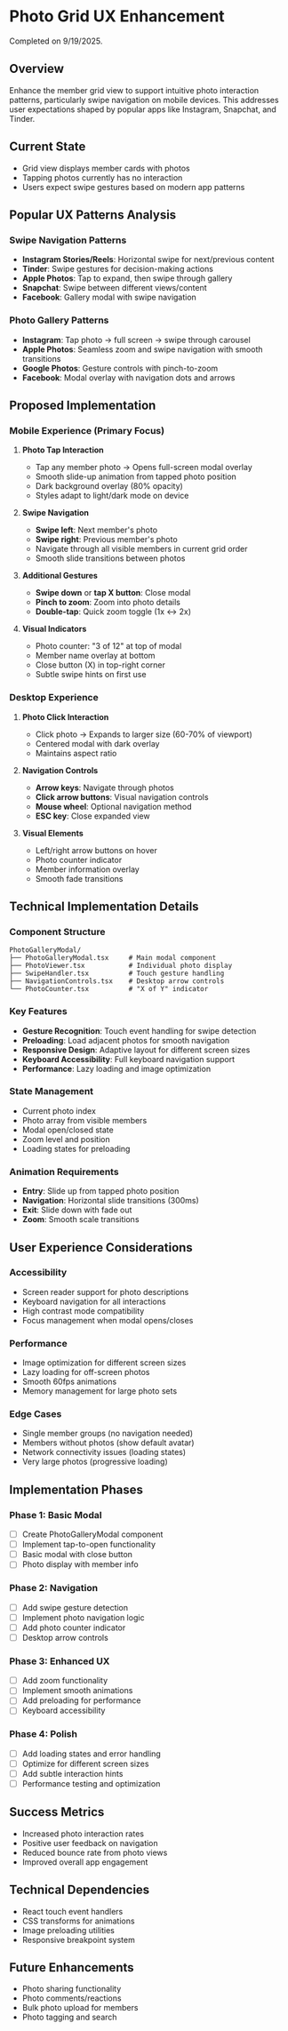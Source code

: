 # Photo Grid UX Enhancement

Completed on 9/19/2025.

## Overview

Enhance the member grid view to support intuitive photo interaction patterns,
particularly swipe navigation on mobile devices. This addresses user
expectations shaped by popular apps like Instagram, Snapchat, and Tinder.

## Current State

- Grid view displays member cards with photos
- Tapping photos currently has no interaction
- Users expect swipe gestures based on modern app patterns

## Popular UX Patterns Analysis

### Swipe Navigation Patterns

- **Instagram Stories/Reels**: Horizontal swipe for next/previous content
- **Tinder**: Swipe gestures for decision-making actions
- **Apple Photos**: Tap to expand, then swipe through gallery
- **Snapchat**: Swipe between different views/content
- **Facebook**: Gallery modal with swipe navigation

### Photo Gallery Patterns

- **Instagram**: Tap photo → full screen → swipe through carousel
- **Apple Photos**: Seamless zoom and swipe navigation with smooth transitions
- **Google Photos**: Gesture controls with pinch-to-zoom
- **Facebook**: Modal overlay with navigation dots and arrows

## Proposed Implementation

### Mobile Experience (Primary Focus)

1. **Photo Tap Interaction**
   - Tap any member photo → Opens full-screen modal overlay
   - Smooth slide-up animation from tapped photo position
   - Dark background overlay (80% opacity)
   - Styles adapt to light/dark mode on device

2. **Swipe Navigation**
   - **Swipe left**: Next member's photo
   - **Swipe right**: Previous member's photo
   - Navigate through all visible members in current grid order
   - Smooth slide transitions between photos

3. **Additional Gestures**
   - **Swipe down** or **tap X button**: Close modal
   - **Pinch to zoom**: Zoom into photo details
   - **Double-tap**: Quick zoom toggle (1x ↔ 2x)

4. **Visual Indicators**
   - Photo counter: "3 of 12" at top of modal
   - Member name overlay at bottom
   - Close button (X) in top-right corner
   - Subtle swipe hints on first use

### Desktop Experience

1. **Photo Click Interaction**
   - Click photo → Expands to larger size (60-70% of viewport)
   - Centered modal with dark overlay
   - Maintains aspect ratio

2. **Navigation Controls**
   - **Arrow keys**: Navigate through photos
   - **Click arrow buttons**: Visual navigation controls
   - **Mouse wheel**: Optional navigation method
   - **ESC key**: Close expanded view

3. **Visual Elements**
   - Left/right arrow buttons on hover
   - Photo counter indicator
   - Member information overlay
   - Smooth fade transitions

## Technical Implementation Details

### Component Structure

```
PhotoGalleryModal/
├── PhotoGalleryModal.tsx     # Main modal component
├── PhotoViewer.tsx           # Individual photo display
├── SwipeHandler.tsx          # Touch gesture handling
├── NavigationControls.tsx    # Desktop arrow controls
└── PhotoCounter.tsx          # "X of Y" indicator
```

### Key Features

- **Gesture Recognition**: Touch event handling for swipe detection
- **Preloading**: Load adjacent photos for smooth navigation
- **Responsive Design**: Adaptive layout for different screen sizes
- **Keyboard Accessibility**: Full keyboard navigation support
- **Performance**: Lazy loading and image optimization

### State Management

- Current photo index
- Photo array from visible members
- Modal open/closed state
- Zoom level and position
- Loading states for preloading

### Animation Requirements

- **Entry**: Slide up from tapped photo position
- **Navigation**: Horizontal slide transitions (300ms)
- **Exit**: Slide down with fade out
- **Zoom**: Smooth scale transitions

## User Experience Considerations

### Accessibility

- Screen reader support for photo descriptions
- Keyboard navigation for all interactions
- High contrast mode compatibility
- Focus management when modal opens/closes

### Performance

- Image optimization for different screen sizes
- Lazy loading for off-screen photos
- Smooth 60fps animations
- Memory management for large photo sets

### Edge Cases

- Single member groups (no navigation needed)
- Members without photos (show default avatar)
- Network connectivity issues (loading states)
- Very large photos (progressive loading)

## Implementation Phases

### Phase 1: Basic Modal

- [ ] Create PhotoGalleryModal component
- [ ] Implement tap-to-open functionality
- [ ] Basic modal with close button
- [ ] Photo display with member info

### Phase 2: Navigation

- [ ] Add swipe gesture detection
- [ ] Implement photo navigation logic
- [ ] Add photo counter indicator
- [ ] Desktop arrow controls

### Phase 3: Enhanced UX

- [ ] Add zoom functionality
- [ ] Implement smooth animations
- [ ] Add preloading for performance
- [ ] Keyboard accessibility

### Phase 4: Polish

- [ ] Add loading states and error handling
- [ ] Optimize for different screen sizes
- [ ] Add subtle interaction hints
- [ ] Performance testing and optimization

## Success Metrics

- Increased photo interaction rates
- Positive user feedback on navigation
- Reduced bounce rate from photo views
- Improved overall app engagement

## Technical Dependencies

- React touch event handlers
- CSS transforms for animations
- Image preloading utilities
- Responsive breakpoint system

## Future Enhancements

- Photo sharing functionality
- Photo comments/reactions
- Bulk photo upload for members
- Photo tagging and search
